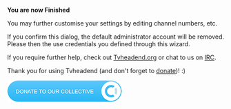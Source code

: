 **You are now Finished**

You may further customise your settings by editing channel numbers, etc.

If you confirm this dialog, the default administrator account will be
removed. Please then the use credentials you defined through this wizard.

If you require further help, check out
[Tvheadend.org](http://tvheadend.org) or chat to us on
[IRC](https://web.libera.chat/?nick=tvhhelp|?#hts).

Thank you for using Tvheadend (and don't forget to
[donate](https://opencollective.com/tvheadend/donate))! :)

[![Donate to TVHeadEnd](../../.gitbook/assets/opencollective.png)](https://opencollective.com/tvheadend/donate)
